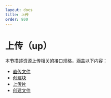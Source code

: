 ```yaml
---
layout: docs
title: 上传
order: 800
---
```

<a id="up"></a>
# 上传（up）

本节描述资源上传相关的接口规格，涵盖以下内容：  

* [直传文件][uploadHref]
* [创建块][mkblkHref]
* [上传片][bputHref]
* [创建文件][mkfileHref]

[uploadHref]: upload.html "直传文件"
[mkblkHref]:  mkblk.html  "创建块"
[bputHref]:   bput.html   "上传片"
[mkfileHref]: mkfile.html "创建文件"

